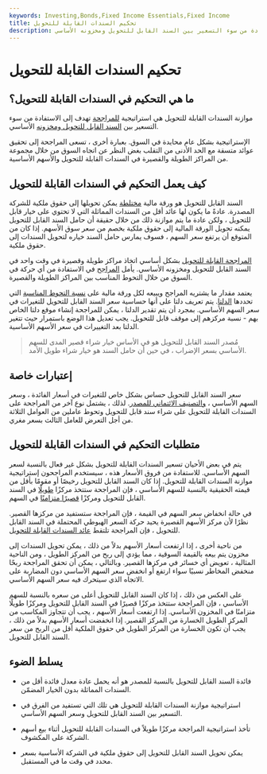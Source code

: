 ```yaml
---
keywords: Investing,Bonds,Fixed Income Essentials,Fixed Income
title: تحكيم السندات القابلة للتحويل
description: موازنة السندات القابلة للتحويل هي استراتيجية للمراجحة تهدف إلى الاستفادة من سوء التسعير بين السند القابل للتحويل ومخزونه الأساسي.
---
```


# تحكيم السندات القابلة للتحويل
## ما هي التحكيم في السندات القابلة للتحويل؟

موازنة السندات القابلة للتحويل هي استراتيجية [للمراجحة](/arbitrage) تهدف إلى الاستفادة من سوء التسعير بين [السند القابل للتحويل ومخزونه](/convertiblebond) الأساسي.

الإستراتيجية بشكل عام محايدة في السوق. بعبارة أخرى ، تسعى المراجحة إلى تحقيق عوائد متسقة مع الحد الأدنى من التقلب بغض النظر عن اتجاه السوق من خلال مجموعة من المراكز الطويلة والقصيرة في السندات القابلة للتحويل والأسهم الأساسية.

## كيف يعمل التحكيم في السندات القابلة للتحويل

السند القابل للتحويل هو ورقة مالية [مختلطة](/hybridsecurity) يمكن تحويلها إلى حقوق ملكية للشركة المصدرة. عادةً ما يكون لها عائد أقل من السندات المماثلة التي لا تحتوي على خيار قابل للتحويل ، ولكن عادة ما يتم موازنة ذلك من خلال حقيقة أن حامل السند القابل للتحويل يمكنه تحويل الورقة المالية إلى حقوق ملكية بخصم من سعر سوق الأسهم. إذا كان من المتوقع أن يرتفع سعر السهم ، فسوف يمارس حامل السند خياره لتحويل السندات إلى حقوق ملكية.

[المراجحة القابلة للتحويل](/conversion-arbitrage) بشكل أساسي اتخاذ مراكز طويلة وقصيرة في وقت واحد في السند القابل للتحويل ومخزونه الأساسي. يأمل [المراجح](/arbitrageur) في الاستفادة من أي حركة في السوق من خلال التحوط المناسب بين المراكز الطويلة والقصيرة.

يعتمد مقدار ما يشتريه المراجح ويبيعه لكل ورقة مالية على [نسبة التحوط المناسبة](/hedgeratio) التي تحددها [الدلتا](/delta). يتم تعريف دلتا على أنها حساسية سعر السند القابل للتحويل للتغيرات في سعر السهم الأساسي. بمجرد أن يتم تقدير الدلتا ، يمكن للمراجحة إنشاء موقع دلتا الخاص بهم - نسبة مركزهم إلى موقف قابل للتحويل. يجب تعديل هذا الوضع باستمرار حيث تتغير الدلتا بعد التغييرات في سعر الأسهم الأساسية.

> مُصدر السند القابل للتحويل هو في الأساس خيار شراء قصير المدى للسهم الأساسي بسعر الإضراب ، في حين أن حامل السند هو خيار شراء طويل الأمد.

>

## إعتبارات خاصة

سعر السند القابل للتحويل حساس بشكل خاص للتغيرات في أسعار الفائدة ، وسعر السهم الأساسي ، [والتصنيف الائتماني للمصدر](/creditrating). لذلك ، يشتمل نوع آخر من المراجحة على السندات القابلة للتحويل على شراء سند قابل للتحويل وتحوط عاملين من العوامل الثلاثة من أجل التعرض للعامل الثالث بسعر مغري.

## متطلبات التحكيم في السندات القابلة للتحويل

يتم في بعض الأحيان تسعير السندات القابلة للتحويل بشكل غير فعال بالنسبة لسعر السهم الأساسي. للاستفادة من فروق الأسعار هذه ، سيستخدم المراجحون إستراتيجية موازنة السندات القابلة للتحويل. إذا كان السند القابل للتحويل رخيصًا أو مقومًا بأقل من قيمته الحقيقية بالنسبة للسهم الأساسي ، فإن المراجحة ستتخذ مركزًا [طويلًا](/long) في السند القابل للتحويل ومركزًا [قصيرًا متزامنًا](/short) في السهم.

في حالة انخفاض سعر السهم في القيمة ، فإن المراجحة ستستفيد من مركزها القصير. نظرًا لأن مركز الأسهم القصيرة يحيد حركة السعر الهبوطي المحتملة في السند القابل للتحويل ، فإن المراجحة تلتقط [عائد السندات القابلة للتحويل](/bond-yield).

من ناحية أخرى ، إذا ارتفعت أسعار الأسهم بدلاً من ذلك ، يمكن تحويل السندات إلى مخزون يتم بيعه بالقيمة السوقية ، مما يؤدي إلى ربح من المركز الطويل ، ومن الناحية المثالية ، تعويض أي خسائر في مركزها القصير. وبالتالي ، يمكن أن تحقق المراجحة ربحًا منخفض المخاطر نسبيًا سواء ارتفع أو انخفض سعر السهم الأساسي دون المضاربة على الاتجاه الذي سيتحرك فيه سعر السهم الأساسي.

على العكس من ذلك ، إذا كان السند القابل للتحويل أعلى من سعره بالنسبة للسهم الأساسي ، فإن المراجحة ستتخذ مركزًا قصيرًا في السند القابل للتحويل ومركزًا طويلًا متزامنًا في المخزون الأساسي. إذا ارتفعت أسعار الأسهم ، يجب أن تتجاوز المكاسب من المركز الطويل الخسارة من المركز القصير. إذا انخفضت أسعار الأسهم بدلاً من ذلك ، يجب أن تكون الخسارة من المركز الطويل في حقوق الملكية أقل من الربح من سعر السند القابل للتحويل.

## يسلط الضوء

- فائدة السند القابل للتحويل بالنسبة للمصدر هو أنه يحمل عادة معدل فائدة أقل من السندات المماثلة بدون الخيار المضمّن.

- استراتيجية موازنة السندات القابلة للتحويل هي تلك التي تستفيد من الفرق في التسعير بين السند القابل للتحويل وسعر السهم الأساسي.

- تأخذ استراتيجية المراجحة مركزًا طويلاً في السندات القابلة للتحويل أثناء بيع أسهم الشركة على المكشوف.

- يمكن تحويل السند القابل للتحويل إلى حقوق ملكية في الشركة الأساسية بسعر محدد في وقت ما في المستقبل.


